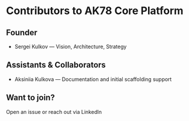 # Contributors to AK78 Core Platform

## Founder
- Sergei Kulkov — Vision, Architecture, Strategy

## Assistants & Collaborators
- Aksiniia Kulkova — Documentation and initial scaffolding support

## Want to join?
Open an issue or reach out via LinkedIn
